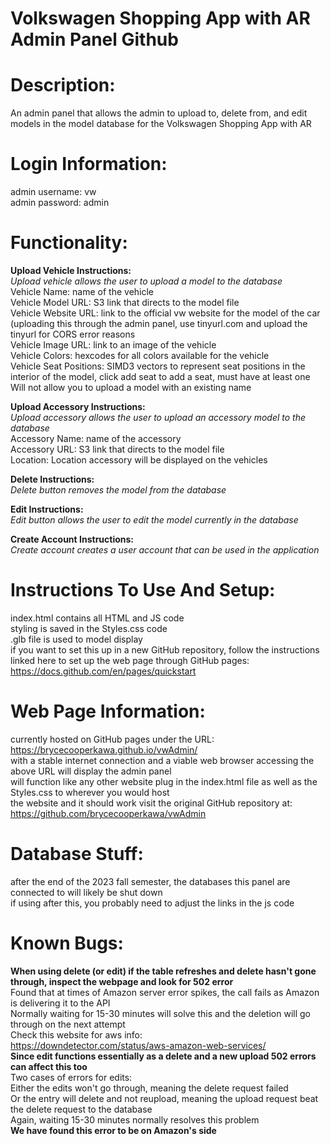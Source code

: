 # Volkswagen Shopping App with AR Admin Panel Github

# Description:
An admin panel that allows the admin to upload to, delete from, and edit models in the model database for the Volkswagen Shopping App with AR

# Login Information:
admin username: vw  
admin password: admin

# Functionality:
**Upload Vehicle Instructions:**  
*Upload vehicle allows the user to upload a model to the database*   
Vehicle Name: name of the vehicle  
Vehicle Model URL: S3 link that directs to the model file  
Vehicle Website URL: link to the official vw website for the model of the car (uploading this through the admin panel, use tinyurl.com and upload the tinyurl for CORS error reasons  
Vehicle Image URL: link to an image of the vehicle  
Vehicle Colors: hexcodes for all colors available for the vehicle  
Vehicle Seat Positions: SIMD3 vectors to represent seat positions in the interior of the model, click add seat to add a seat, must have at least one  
Will not allow you to upload a model with an existing name  

**Upload Accessory Instructions:**  
*Upload accessory allows the user to upload an accessory model to the database*  
Accessory Name: name of the accessory  
Accessory URL: S3 link that directs to the model file  
Location: Location accessory will be displayed on the vehicles  

**Delete Instructions:**  
*Delete button removes the model from the database*  

**Edit Instructions:**  
*Edit button allows the user to edit the model currently in the database*   

**Create Account Instructions:**  
*Create account creates a user account that can be used in the application*  

# Instructions To Use And Setup:
index.html contains all HTML and JS code  
styling is saved in the Styles.css code  
.glb file is used to model display  
if you want to set this up in a new GitHub repository, follow the instructions linked here to set up the web page through GitHub pages:  
https://docs.github.com/en/pages/quickstart  

# Web Page Information:
currently hosted on GitHub pages under the URL:  
https://brycecooperkawa.github.io/vwAdmin/  
with a stable internet connection and a viable web browser accessing the above URL will display the admin panel  
will function like any other website plug in the index.html file as well as the Styles.css to wherever you would host  
the website and it should work
visit the original GitHub repository at:  
https://github.com/brycecooperkawa/vwAdmin  

# Database Stuff:
after the end of the 2023 fall semester, the databases this panel are connected to will likely be shut down  
if using after this, you probably need to adjust the links in the js code

# Known Bugs:
**When using delete (or edit) if the table refreshes and delete hasn't gone through, inspect the webpage and look for 502 error**  
Found that at times of Amazon server error spikes, the call fails as Amazon is delivering it to the API  
Normally waiting for 15-30 minutes will solve this and the deletion will go through on the next attempt   
Check this website for aws info:  
https://downdetector.com/status/aws-amazon-web-services/  
**Since edit functions essentially as a delete and a new upload 502 errors can affect this too**  
Two cases of errors for edits:  
Either the edits won't go through, meaning the delete request failed  
Or the entry will delete and not reupload, meaning the upload request beat the delete request to the database  
Again, waiting 15-30 minutes normally resolves this problem  
**We have found this error to be on Amazon's side**  
